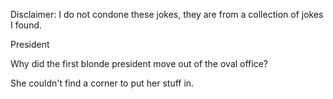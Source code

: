 Disclaimer: I do not condone these jokes, they are from a collection of jokes I found.

President

Why did the first blonde president move out of the oval office?

She couldn't find a corner to put her stuff in.

